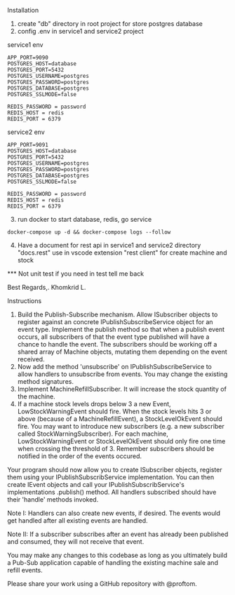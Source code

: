 Installation
1. create "db" directory in root project for store postgres database
2. config .env in service1 and service2 project

service1 env
```
APP_PORT=9090
POSTGRES_HOST=database
POSTGRES_PORT=5432
POSTGRES_USERNAME=postgres
POSTGRES_PASSWORD=postgres
POSTGRES_DATABASE=postgres
POSTGRES_SSLMODE=false

REDIS_PASSWORD = password
REDIS_HOST = redis
REDIS_PORT = 6379
```

service2 env
```
APP_PORT=9091
POSTGRES_HOST=database
POSTGRES_PORT=5432
POSTGRES_USERNAME=postgres
POSTGRES_PASSWORD=postgres
POSTGRES_DATABASE=postgres
POSTGRES_SSLMODE=false

REDIS_PASSWORD = password
REDIS_HOST = redis
REDIS_PORT = 6379
```

3. run docker to start database, redis, go service
```
docker-compose up -d && docker-compose logs --follow
```
4. Have a document for rest api in service1 and service2 directory "docs.rest"
use in vscode extension "rest client" for create machine and stock

*** Not unit test if you need in test tell me back 

Best Regards,.
Khomkrid L.

Instructions
1. Build the Publish-Subscribe mechanism. Allow ISubscriber objects to register against an concrete IPublishSubscribeService object for an event type. Implement the publish method so that when a publish event occurs, all subscribers of that the event type published will have a chance to handle the event. The subscribers should be working off a shared array of Machine objects, mutating them depending on the event received.
2. Now add the method 'unsubscribe' on IPublishSubscribeService to allow handlers to unsubscribe from events. You may change the existing method signatures.
3. Implement MachineRefillSubscriber. It will increase the stock quantity of the machine.
4. If a machine stock levels drops below 3 a new Event, LowStockWarningEvent should fire. When the stock levels hits 3 or above (because of a MachineRefillEvent), a StockLevelOkEvent should fire. You may want to introduce new subscribers (e.g. a new subscriber called StockWarningSubscriber). For each machine,  LowStockWarningEvent or StockLevelOkEvent should only fire one time when crossing the threshold of 3. Remember subscribers should be notified in the order of the events occured.

Your program should now allow you to create ISubscriber objects, register them using your IPublishSubscribService implementation. You can then create IEvent objects and call your IPublishSubscribService's implementations .publish() method. All handlers subscribed should have their 'handle' methods invoked.

Note I: Handlers can also create new events, if desired. The events would get handled after all existing events are handled.

Note II: If a subscriber subscribes after an event has already been published and consumed, they will not receive that event.

You may make any changes to this codebase as long as you ultimately build a Pub-Sub application capable of handling the existing machine sale and refill events.

Please share your work using a GitHub repository with @proftom.
